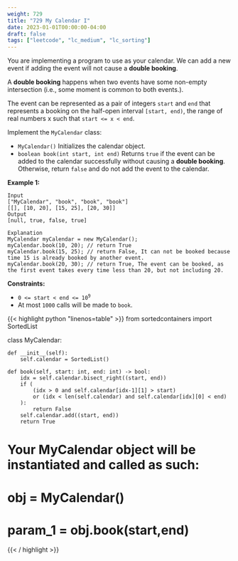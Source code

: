 ```yaml
---
weight: 729
title: "729 My Calendar I"
date: 2023-01-01T00:00:00-04:00
draft: false
tags: ["leetcode", "lc_medium", "lc_sorting"]
---
```


You are implementing a program to use as your calendar. We can add a new event if adding the event will not cause a **double booking**.

A **double booking** happens when two events have some non-empty intersection (i.e., some moment is common to both events.).

The event can be represented as a pair of integers `start` and `end` that represents a booking on the half-open interval `[start, end)`, the range of real numbers x such that `start <= x < end`.

Implement the `MyCalendar` class:
- `MyCalendar()` Initializes the calendar object.
- `boolean book(int start, int end)` Returns `true` if the event can be added to the calendar successfully without causing a **double booking**. Otherwise, return `false` and do not add the event to the calendar.

**Example 1:**
```
Input
["MyCalendar", "book", "book", "book"]
[[], [10, 20], [15, 25], [20, 30]]
Output
[null, true, false, true]

Explanation
MyCalendar myCalendar = new MyCalendar();
myCalendar.book(10, 20); // return True
myCalendar.book(15, 25); // return False, It can not be booked because time 15 is already booked by another event.
myCalendar.book(20, 30); // return True, The event can be booked, as the first event takes every time less than 20, but not including 20.
```

**Constraints:**
- <code>0 <= start < end <= 10<sup>9</sup></code>
- At most `1000` calls will be made to `book`.

<div class="tabs"></div>
<div class="tab-content">
<div id="python" class="lang">
{{< highlight python "linenos=table" >}}
from sortedcontainers import SortedList

class MyCalendar:

    def __init__(self):
        self.calendar = SortedList()

    def book(self, start: int, end: int) -> bool:
        idx = self.calendar.bisect_right((start, end))
        if (
            (idx > 0 and self.calendar[idx-1][1] > start)
            or (idx < len(self.calendar) and self.calendar[idx][0] < end)
        ):
            return False
        self.calendar.add((start, end))
        return True


# Your MyCalendar object will be instantiated and called as such:
# obj = MyCalendar()
# param_1 = obj.book(start,end)
{{< / highlight >}}
</div>
</div>
